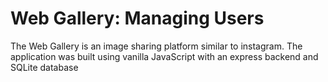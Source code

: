 # Web Gallery: Managing Users

The Web Gallery is an image sharing platform similar to instagram. The application was built using vanilla JavaScript with an express backend and SQLite database
